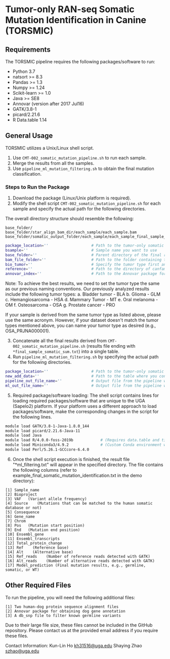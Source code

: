 # Tumor-only RAN-seq Somatic Mutation Identification in Canine (TORSMIC)

## Requirements

The TORSMIC pipeline requires the following packages/software to run:

- Python 3.7
- natsort >= 8.3
- Pandas >= 1.3
- Numpy >= 1.24
- Scikit-learn >= 1.0
- Java >= SE8
- Annovar (version after 2017 Jul16)
- GATK/3.8-1
- picard/2.21.6
- R Data.table 1.14

## General Usage

TORSMIC utilizes a Unix/Linux shell script.

1. Use `CMT-002_somatic_mutation_pipeline.sh` to run each sample.
2. Merge the results from all the samples.
3. Use `pipeline_ml_mutation_filtering.sh` to obtain the final mutation classification.

### Steps to Run the Package

1. Download the package (Linux/Unix platform is required).
2. Modify the shell script `CMT-002_somatic_mutation_pipeline.sh` for each sample and specify the actual path for the following directories.

The overall directory structure should resemble the following:

```
base_folder/
base_folder/star_align_bam_dir/each_sample/each_sample.bam
base_folder/somatic_output_folder/each_sample/each_sample_final_sample_somatic_sum.txt
```

```bash
package_location=''                   # Path to the tumor-only somatic mutation identification package
bsample=''                            # Sample name you want to use
base_folder=''                        # Parent directory of the final results for each sample
bam_file_folder=''                    # Path to the folder containing the bam files aligned with STAR
bio_tumor=''                          # Specify the tumor type first and the project name separated by '_' (e.g., OSA_PRJNA000001)
reference=''                          # Path to the directory of canfam3
annovar_index=''                      # Path to the Annovar package for gene annotation
```

Note:
To achieve the best results, we need to set the tumor type the same as our previous naming conventions. Our previously analyzed results include the following tumor types:
a. Bladder tumor - BLA
b. Glioma - GLM
c. Hemangiosarcoma - HSA
d. Mammary Tumor - MT
e. Oral melanoma - OM
f. Osteosarcoma - OSA
g. Prostate cancer - PRO

If your sample is derived from the same tumor type as listed above, please use the same acronym. However, if your dataset doesn't match the tumor types mentioned above, you can name your tumor type as desired (e.g., OSA_PRJNA000001).

3. Concatenate all the final results derived from `CMT-002_somatic_mutation_pipeline.sh` (results file ending with `*final_sample_somatic_sum.txt`) into a single table.
4. Run `pipeline_ml_mutation_filtering.sh` by specifying the actual path for the following directories.

```bash
package_location=''                   # Path to the tumor-only somatic mutation identification package
new_add_data=''                       # Path to the table where you concatenated the final results for each sample
pipeline_out_file_name=''             # Output file from the pipeline without machine learning predictions
ml_out_file_name=''                   # Output file from the pipeline with machine learning predictions
```

5. Required package/software loading: The shell script contains lines for loading required packages/software that are unique to the UGA (Sapelo2) platform. If your platform uses a different approach to load packages/software, make the corresponding changes in the script for the following lines.

```bash
module load GATK/3.8-1-Java-1.8.0_144
module load picard/2.21.6-Java-11
module load Java
module load R/4.0.0-foss-2019b            # (Requires data.table and tidyverse library installation)
module load Miniconda3/4.9.2              # (Custom Conda environment with Python 3)
module load Perl/5.26.1-GCCcore-6.4.0
```

6. Once the shell script execution is finished, the result file "\*ml_filtering.txt" will appear in the specified directory. The file contains the following columns (refer to example_final_somatic_mutation_identification.txt in the demo directory):

```
[1] Sample_name
[2] Bioproject
[3] VAF   (Variant allele frequency)
[4] Source    (Mutations that can be matched to the human somatic database or not)
[5] Consequence
[6] Gene_name
[7] Chrom
[8] Pos   (Mutation start position)
[9] End   (Mutation end position)
[10] Ensembl_gene
[11] Ensembl_transcripts
[12] Total_protein_change
[13] Ref    (Reference base)
[14] Alt    (Alternative base)
[15] Ref_reads    (Number of reference reads detected with GATK)
[16] Alt_reads    (Number of alternative reads detected with GATK)
[17] Model_prediction (Final mutation results, e.g., germline, somatic, or WT)
```

## Other Required Files

To run the pipeline, you will need the following additional files:

```
[1] Two human-dog protein sequence alignment files
[2] Annovar package for obtaining dog gene annotation
[3] A db_snp file to filter known germline variants
```

Due to their large file size, these files cannot be included in the GitHub repository. Please contact us at the provided email address if you require these files.

Contact Information:
Kun-Lin Ho <kh31516@uga.edu>
Shaying Zhao <szhao@uga.edu>
